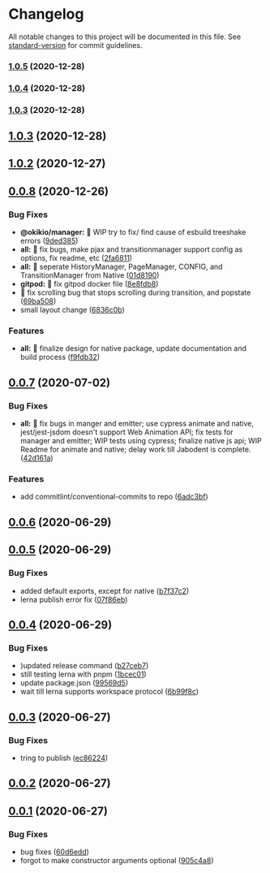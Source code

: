 # Changelog

All notable changes to this project will be documented in this file. See [standard-version](https://github.com/conventional-changelog/standard-version) for commit guidelines.

### [1.0.5](https://github.com/okikio/native/compare/v1.0.4...v1.0.5) (2020-12-28)

### [1.0.4](https://github.com/okikio/native/compare/v1.0.3...v1.0.4) (2020-12-28)

### [1.0.3](https://github.com/okikio/native/compare/v1.0.2...v1.0.3) (2020-12-28)

## [1.0.3](https://github.com/okikio/native/compare/v1.0.2...v1.0.3) (2020-12-28)



## [1.0.2](https://github.com/okikio/native/compare/v0.0.8...v1.0.2) (2020-12-27)



## [0.0.8](https://github.com/okikio/native/compare/v0.0.7...v0.0.8) (2020-12-26)


### Bug Fixes

* **@okikio/manager:** :art: WIP try to fix/ find cause of esbuild treeshake errors ([9ded385](https://github.com/okikio/native/commit/9ded3855f3abfe944e76bfdaf1ff1a62462d2fa5))
* **all:** :bug: fix bugs, make pjax and transitionmanager support config as options, fix readme, etc ([2fa6811](https://github.com/okikio/native/commit/2fa6811a98bcaeb45ba4bf8cf1a83e10ca0c9b4c))
* **all:** :bug: seperate HistoryManager, PageManager, CONFIG, and TransitionManager from Native ([01d8190](https://github.com/okikio/native/commit/01d81908ff9bc78382c2e8d7f1df8ea1100f53cb))
* **gitpod:** :bug: fix gitpod docker file ([8e8fdb8](https://github.com/okikio/native/commit/8e8fdb8fd02a5bdfd2b16e601ba94a9f1ed97d85))
* :bug: fix scrolling bug that stops scrolling during transition, and popstate ([69ba508](https://github.com/okikio/native/commit/69ba508a65155f129648f12702f4a3aecd4eba42))
* small layout change ([6836c0b](https://github.com/okikio/native/commit/6836c0b8eeed1db8b07ce6394c90d1fe692d830c))


### Features

* **all:** :construction: finalize design for native package, update documentation and build process ([f9fdb32](https://github.com/okikio/native/commit/f9fdb32e347de2c7e48c9f10908b09242862a4fd))



## [0.0.7](https://github.com/okikio/native/compare/v0.0.6...v0.0.7) (2020-07-02)


### Bug Fixes

* **all:** :construction: fix bugs in manger and emitter; use cypress animate and native, jest/jest-jsdom doesn't support Web Animation API; fix tests for manager and emitter; WIP tests using cypress; finalize native js api; WIP Readme for animate and native; delay work till Jabodent is complete. ([42d161a](https://github.com/okikio/native/commit/42d161a5ef3515d9e3067334aebc14d2c6bcc23f))


### Features

* add commitlint/conventional-commits to repo ([6adc3bf](https://github.com/okikio/native/commit/6adc3bf9f4e7567d3758b77fa55a49b3b679b604))



## [0.0.6](https://github.com/okikio/native/compare/v0.0.5...v0.0.6) (2020-06-29)



## [0.0.5](https://github.com/okikio/native/compare/v0.0.4...v0.0.5) (2020-06-29)


### Bug Fixes

* added default exports, except for native ([b7f37c2](https://github.com/okikio/native/commit/b7f37c2b5d7287b01ecf5c793392f14c5ff3e346))
* lerna publish error fix ([07f86eb](https://github.com/okikio/native/commit/07f86eb7cc442c2e91bb36dbdee9061dded5ccc4))



## [0.0.4](https://github.com/okikio/native/compare/v0.0.3...v0.0.4) (2020-06-29)


### Bug Fixes

* )updated release command ([b27ceb7](https://github.com/okikio/native/commit/b27ceb7de404587fa104da4f8ab662530d405e5a))
* still testing lerna with pnpm ([1bcec01](https://github.com/okikio/native/commit/1bcec0121a755099362341057f79ce8fcf8286f9))
* update package.json ([99569d5](https://github.com/okikio/native/commit/99569d5f4bfd9c8e443554c43344400b9bf1d1e5))
* wait till lerna supports workspace protocol ([6b99f8c](https://github.com/okikio/native/commit/6b99f8c2e6803531a1d6890a9708f5c6bedac054))



## [0.0.3](https://github.com/okikio/native/compare/v0.0.2...v0.0.3) (2020-06-27)


### Bug Fixes

* tring to publish ([ec86224](https://github.com/okikio/native/commit/ec86224e9eaaaa822f53301aa1bc5027a9379f17))



## [0.0.2](https://github.com/okikio/native/compare/v0.0.1...v0.0.2) (2020-06-27)



## [0.0.1](https://github.com/okikio/native/compare/905c4a80ad3760ff6b808a8d284ad3a943e9fa1d...v0.0.1) (2020-06-27)


### Bug Fixes

* bug fixes ([60d6edd](https://github.com/okikio/native/commit/60d6edd7629ba661d974cdffccbfaf485fe62b9a))
* forgot to make constructor arguments optional ([905c4a8](https://github.com/okikio/native/commit/905c4a80ad3760ff6b808a8d284ad3a943e9fa1d))
